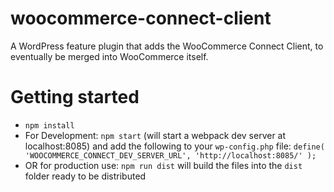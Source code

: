 # woocommerce-connect-client
A WordPress feature plugin that adds the WooCommerce Connect Client, to eventually be merged into WooCommerce itself.

# Getting started

* `npm install`
* For Development: `npm start` (will start a webpack dev server at localhost:8085) and add the following to your `wp-config.php` file: `define( 'WOOCOMMERCE_CONNECT_DEV_SERVER_URL', 'http://localhost:8085/' );`
* OR for production use: `npm run dist` will build the files into the `dist` folder ready to be distributed
